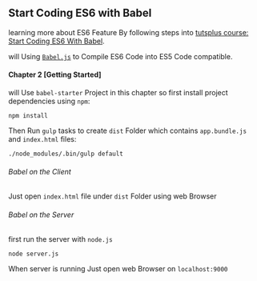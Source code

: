 ## Start Coding ES6 with Babel

learning more about ES6 Feature By following steps into [tutsplus course: Start Coding ES6 With Babel](http://code.tutsplus.com/courses/start-coding-es6-with-babel).

will Using [`Babel.js`](https://babeljs.io/) to Compile ES6 Code into ES5 Code compatible.

#### Chapter 2 [Getting Started]

will Use `babel-starter` Project in this chapter so first install project dependencies using `npm`:

```
npm install
```
Then Run `gulp` tasks to create `dist` Folder which contains `app.bundle.js` and `index.html` files:

```
./node_modules/.bin/gulp default
```

###### Babel on the Client

Just open `index.html` file under `dist` Folder using web Browser

###### Babel on the Server

first run the server with `node.js`

```
node server.js
```

When server is running Just open web Browser on `localhost:9000`

